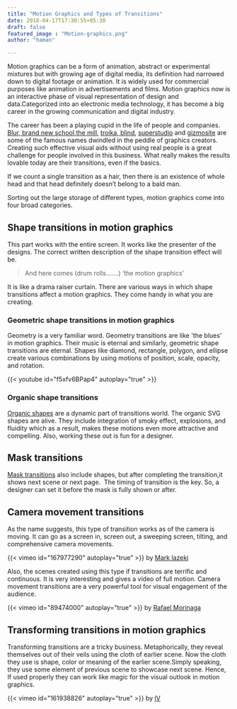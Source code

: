 ```yaml
---
title: "Motion Graphics and Types of Transitions"
date: 2018-04-17T17:30:55+05:30
draft: false
featured_image : "Motion-graphics.png"
author: "haman"

---
```


<p>Motion graphics can be a form of animation, abstract or experimental mixtures but with growing age of digital media, its definition had narrowed down to digital footage or animation. It is widely used for commercial purposes like animation in advertisements and films. Motion graphics now is an interactive phase of visual representation of design and data.Categorized into an electronic media technology, it has become a big career in the growing communication and digital industry.</p>



<p>The career has been a playing cupid in the life of people and companies. <a href="http://www.blur.com/" alt="s"> Blur</a>,<a href="http://brandnewschool.com/" alt="c"> brand new school</a>,<a href="http://www.themill.com/" alt="h">the mill</a>, <a href="http://www.troika.tv/: alt="h">troika</a>,<a href="https://blind.com/" alt="o"> blind</a>, <a href="http://www.superestudio.tv/" alt="l">superstudio</a> and <a href= "http://gizmosite.tv/" alt= "z">gizmosite</a> are some of the famous names dwindled in the peddle of graphics creators. Creating such effective visual aids without using real people is a great challenge for people involved in this business. What really makes the results lovable today are their transitions, even if the basics.</p>

<p>If we count a single transition as a hair, then there is an existence of whole head and that head definitely doesn’t belong to a bald man.</p>

<p> Sorting out the large storage of different types, motion graphics come into four broad categories.</p>



<h2>Shape transitions in motion graphics</h2>
<p>This part works with the entire screen. It works like the presenter of the designs. The correct written description of the shape transition effect will be.</p>

<blockquote>And here comes (drum rolls…….) ‘the motion graphics’</blockquote>



<p>It is like a drama raiser curtain. There are various ways in which shape transitions affect a motion graphics. They come handy in what you are creating.</p>



<h3>Geometric shape transitions in motion graphics</h3>

<p>Geometry is a very familiar word. Geometry transitions are like 'the blues'  in motion graphics. Their music is eternal and similarly, geometric shape transitions are eternal. Shapes like diamond, rectangle, polygon, and ellipse create various combinations by using motions of position, scale, opacity, and rotation.</p>



{{< youtube id="f5xfv6BPap4" autoplay="true" >}}



<h3>Organic shape transitions</h3>

<p><a href="https://tympanus.net/Development/ShapeMorphIdeas/index.html" alt="v">Organic shapes</a> are a dynamic part of transitions world. The organic SVG shapes are alive. They include integration of smoky effect, explosions, and fluidity which as a result, makes these motions even more attractive and compelling. Also, working these out is fun for a designer.</p>



<h2>Mask transitions</h2>

<p><a href="https://tympanus.net/Tutorials/CSSMaskTransition/
" alt="y">Mask transitions</a> also include shapes, but after completing the transition,it shows next scene or next page.  The timing of transition is the key. So, a designer can set it before the mask is fully shown or after.</p>

<h2>Camera movement transitions</h2>

<p>As the name suggests, this type of transition works as of the camera is moving. It can go as a screen in, screen out, a sweeping screen, tilting, and comprehensive camera movements.</p>
{{< vimeo id="167977290" autoplay="true" >}}
by <a href="https://vimeo.com/lastnightsoundtrack">Mark lazeki</a>

<p>Also, the scenes created using this type if transitions are terrific and continuous. It is very interesting and gives a video of full motion. Camera movement transitions are a very powerful tool for visual engagement of the audience.</p>
{{< vimeo id="89474000" autoplay="true" >}}
by <a href="https://vimeo.com/coliriotv">Rafael Morinaga</a>


<h2>Transforming transitions in motion graphics</h2>

<p>Transforming transitions are a tricky business. Metaphorically, they reveal themselves out of their veils using the cloth of earlier scene. Now the cloth they use is shape, color or meaning of the earlier scene.Simply speaking, they use some element of previous scene to showcase next scene. Hence, If used properly they can work like magic for the visual outlook in motion graphics.</p>

{{< vimeo id="161938826" autoplay="true" >}}
by <a href="https://vimeo.com/ivanimation">lV</a>






